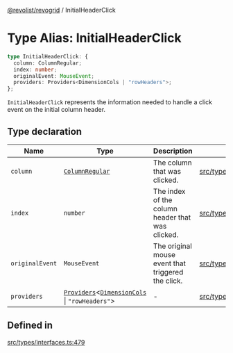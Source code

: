 [@revolist/revogrid](README.md) / InitialHeaderClick

# Type Alias: InitialHeaderClick

```ts
type InitialHeaderClick: {
  column: ColumnRegular;
  index: number;
  originalEvent: MouseEvent;
  providers: Providers<DimensionCols | "rowHeaders">;
};
```

`InitialHeaderClick` represents the information needed to handle a click
event on the initial column header.

## Type declaration

| Name | Type | Description | Defined in |
| ------ | ------ | ------ | ------ |
| `column` | [`ColumnRegular`](Interface.ColumnRegular.md) | The column that was clicked. | [src/types/interfaces.ts:491](https://github.com/revolist/revogrid/blob/477507f867ff98f395e0119897545945e222b246/src/types/interfaces.ts#L491) |
| `index` | `number` | The index of the column header that was clicked. | [src/types/interfaces.ts:483](https://github.com/revolist/revogrid/blob/477507f867ff98f395e0119897545945e222b246/src/types/interfaces.ts#L483) |
| `originalEvent` | `MouseEvent` | The original mouse event that triggered the click. | [src/types/interfaces.ts:487](https://github.com/revolist/revogrid/blob/477507f867ff98f395e0119897545945e222b246/src/types/interfaces.ts#L487) |
| `providers` | [`Providers`](TypeAlias.Providers.md)\<[`DimensionCols`](TypeAlias.DimensionCols.md) \| `"rowHeaders"`\> | - | [src/types/interfaces.ts:492](https://github.com/revolist/revogrid/blob/477507f867ff98f395e0119897545945e222b246/src/types/interfaces.ts#L492) |

## Defined in

[src/types/interfaces.ts:479](https://github.com/revolist/revogrid/blob/477507f867ff98f395e0119897545945e222b246/src/types/interfaces.ts#L479)
